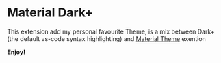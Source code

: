 # Material Dark+
This extension add my personal favourite Theme,
is a mix between Dark+ (the default vs-code syntax highlighting) and [Material Theme](https://marketplace.visualstudio.com/items?itemName=Equinusocio.vsc-material-theme) exention

**Enjoy!**